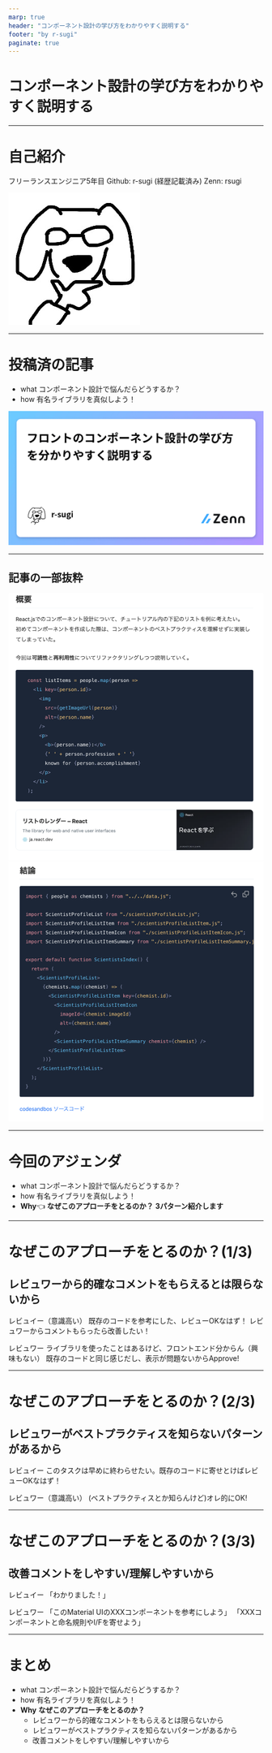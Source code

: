 ```yaml
---
marp: true
header: "コンポーネント設計の学び方をわかりやすく説明する"
footer: "by r-sugi"
paginate: true
---
```

<!-- タイトル: 10秒以内 -->
# コンポーネント設計の学び方をわかりやすく説明する

---
<!-- 自己紹介: 15秒以内 -->
# 自己紹介

フリーランスエンジニア5年目
Github: r-sugi (経歴記載済み)
Zenn: rsugi

![bg 50% right](../../assets/images/zenn-icon.jpeg)

---
# 投稿済の記事
<!-- # 記事のサマリー: 30秒以内 -->
- what
  コンポーネント設計で悩んだらどうするか？
- how
  有名ライブラリを真似しよう！

![bg 90% right](./og-image.png)

---
## 記事の一部抜粋
<!-- #　記事の一部抜粋: 15秒以内 -->
![60% left](./article-1.png)
![bg 80% right](./article-2.png)

---
# 今回のアジェンダ
<!-- #　記事の一部抜粋: 20秒以内 -->
- what
  コンポーネント設計で悩んだらどうするか？
- how
  有名ライブラリを真似しよう！
- **Why**👈
  **なぜこのアプローチをとるのか？**
  **3パターン紹介します**

---
# なぜこのアプローチをとるのか？(1/3)
<!-- #　記事の一部抜粋: 45秒以内 -->
## レビュワーから的確なコメントをもらえるとは限らないから
<!-- TODO: 図解をおく -->
レビュイー（意識高い）
既存のコードを参考にした、レビューOKなはず！
レビュワーからコメントもらったら改善したい！

レビュワー
ライブラリを使ったことはあるけど、フロントエンド分からん（興味もない）
既存のコードと同じ感じだし、表示が問題ないからApprove!

---
# なぜこのアプローチをとるのか？(2/3)
<!-- #　記事の一部抜粋: 45秒以内 -->
## レビュワーがベストプラクティスを知らないパターンがあるから
<!-- TODO: 図解をおく -->
レビュイー
このタスクは早めに終わらせたい。既存のコードに寄せとけばレビューOKなはず！

レビュワー（意識高い）
(ベストプラクティスとか知らんけど)オレ的にOK!

---
# なぜこのアプローチをとるのか？(3/3)
<!-- #　記事の一部抜粋: 45秒以内 -->
## 改善コメントをしやすい/理解しやすいから
<!-- TODO: 図解をおく -->
レビュイー
「わかりました！」

レビュワー
「このMaterial UIのXXXコンポーネントを参考にしよう」
「XXXコンポーネントと命名規則やI/Fを寄せよう」

---
# まとめ
<!-- #　記事の一部抜粋: 20秒以内 -->
- what
  コンポーネント設計で悩んだらどうするか？
- how
  有名ライブラリを真似しよう！
- **Why**
  **なぜこのアプローチをとるのか？**
  - レビュワーから的確なコメントをもらえるとは限らないから
  - レビュワーがベストプラクティスを知らないパターンがあるから
  - 改善コメントをしやすい/理解しやすいから
